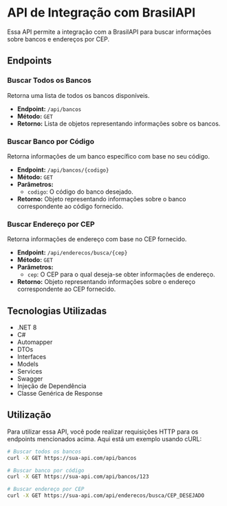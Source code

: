 # API de Integração com BrasilAPI

Essa API permite a integração com a BrasilAPI para buscar informações sobre bancos e endereços por CEP.

## Endpoints

### Buscar Todos os Bancos

Retorna uma lista de todos os bancos disponíveis.

- **Endpoint:** `/api/bancos`
- **Método:** `GET`
- **Retorno:** Lista de objetos representando informações sobre os bancos.

### Buscar Banco por Código

Retorna informações de um banco específico com base no seu código.

- **Endpoint:** `/api/bancos/{codigo}`
- **Método:** `GET`
- **Parâmetros:**
  - `codigo`: O código do banco desejado.
- **Retorno:** Objeto representando informações sobre o banco correspondente ao código fornecido.

### Buscar Endereço por CEP

Retorna informações de endereço com base no CEP fornecido.

- **Endpoint:** `/api/enderecos/busca/{cep}`
- **Método:** `GET`
- **Parâmetros:**
  - `cep`: O CEP para o qual deseja-se obter informações de endereço.
- **Retorno:** Objeto representando informações sobre o endereço correspondente ao CEP fornecido.

## Tecnologias Utilizadas
- .NET 8
- C#
- Automapper
- DTOs
- Interfaces
- Models
- Services
- Swagger
- Injeção de Dependência
- Classe Genérica de Response

## Utilização

Para utilizar essa API, você pode realizar requisições HTTP para os endpoints mencionados acima. Aqui está um exemplo usando cURL:

```bash
# Buscar todos os bancos
curl -X GET https://sua-api.com/api/bancos

# Buscar banco por código
curl -X GET https://sua-api.com/api/bancos/123

# Buscar endereço por CEP
curl -X GET https://sua-api.com/api/enderecos/busca/CEP_DESEJADO


